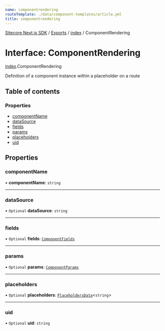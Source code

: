```yaml
---
name: componentrendering
routeTemplate: ./data/component-templates/article.yml
title: componentrendering
---
```


[Sitecore Next.js SDK](/docs/nextjs/ref/) / [Exports](/docs/nextjs/ref/modules) / [index](/docs/nextjs/ref/modules/index) / ComponentRendering

# Interface: ComponentRendering

[index](/docs/nextjs/ref/modules/index).ComponentRendering

Definition of a component instance within a placeholder on a route

## Table of contents

### Properties

- [componentName](/docs/nextjs/ref/interfaces/index/componentrendering#componentname)
- [dataSource](/docs/nextjs/ref/interfaces/index/componentrendering#datasource)
- [fields](/docs/nextjs/ref/interfaces/index/componentrendering#fields)
- [params](/docs/nextjs/ref/interfaces/index/componentrendering#params)
- [placeholders](/docs/nextjs/ref/interfaces/index/componentrendering#placeholders)
- [uid](/docs/nextjs/ref/interfaces/index/componentrendering#uid)

## Properties

### componentName

• **componentName**: `string`

___

### dataSource

• `Optional` **dataSource**: `string`

___

### fields

• `Optional` **fields**: [`ComponentFields`](/docs/nextjs/ref/interfaces/index/componentfields)

___

### params

• `Optional` **params**: [`ComponentParams`](/docs/nextjs/ref/interfaces/index/componentparams)

___

### placeholders

• `Optional` **placeholders**: [`PlaceholdersData`](/docs/nextjs/ref/modules/index#placeholdersdata)<`string`\>

___

### uid

• `Optional` **uid**: `string`
